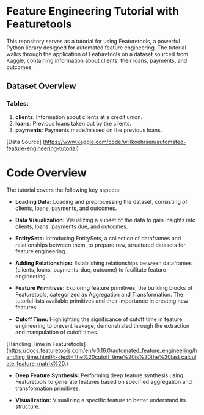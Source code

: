# Feature Engineering Tutorial with Featuretools

This repository serves as a tutorial for using Featuretools, a powerful Python library designed for automated feature engineering. The tutorial walks through the application of Featuretools on a dataset sourced from Kaggle, containing information about clients, their loans, payments, and outcomes.


## Dataset Overview

### Tables:
1. **clients**: Information about clients at a credit union.
2. **loans**: Previous loans taken out by the clients.
3. **payments**: Payments made/missed on the previous loans.

[Data Source] (https://www.kaggle.com/code/willkoehrsen/automated-feature-engineering-tutorial)



# Code Overview
The tutorial covers the following key aspects:

* **Loading Data:** Loading and preprocessing the dataset, consisting of clients, loans, payments, and outcomes.

* **Data Visualization:** Visualizing a subset of the data to gain insights into clients, loans, payments due, and outcomes.

* **EntitySets:** Introducing EntitySets, a collection of dataframes and relationships between them, to prepare raw, structured datasets for feature engineering.

* **Adding Relationships:** Establishing relationships between dataframes (clients, loans, payments_due, outcome) to facilitate feature engineering.

* **Feature Primitives:** Exploring feature primitives, the building blocks of Featuretools, categorized as Aggregation and Transformation. The tutorial lists available primitives and their importance in creating new features.

* **Cutoff Time:** Highlighting the significance of cutoff time in feature engineering to prevent leakage, demonstrated through the extraction and manipulation of cutoff times.

[Handling Time in Featuretools] (https://docs.featuretools.com/en/v0.16.0/automated_feature_engineering/handling_time.html#:~:text=The%20cutoff_time%20is%20the%20last,calculate_feature_matrix%20.)

* **Deep Feature Synthesis:** Performing deep feature synthesis using Featuretools to generate features based on specified aggregation and transformation primitives.

* **Visualization:** Visualizing a specific feature to better understand its structure.